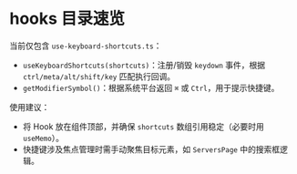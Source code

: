 # hooks 目录速览

当前仅包含 `use-keyboard-shortcuts.ts`：

- `useKeyboardShortcuts(shortcuts)`：注册/销毁 `keydown` 事件，根据 `ctrl/meta/alt/shift/key` 匹配执行回调。
- `getModifierSymbol()`：根据系统平台返回 `⌘` 或 `Ctrl`，用于提示快捷键。

使用建议：

- 将 Hook 放在组件顶部，并确保 `shortcuts` 数组引用稳定（必要时用 `useMemo`）。
- 快捷键涉及焦点管理时需手动聚焦目标元素，如 `ServersPage` 中的搜索框逻辑。
